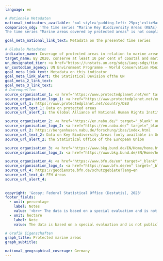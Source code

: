 ```yaml
---
language: en    

# Nationale Metadaten    
national_indicators_available: "<ul style='padding-left: 25px;'><li>Marine Key Biodiversity Areas (KBAs) covered by protected areas</li> <li> Marine areas covered by protected areas</li> <li> Marine areas covered by effective protected areas</li></ul>"    
comparison_sdg: 'The time series "Marine Key Biodiversity Areas (KBAs) covered by protected areas" is partly compliant with the global metadata. The time series "Marine areas covered by protected areas" and "Marine areas covered by effective protected areas" provide additional information.
The time series "Marine areas covered by protected areas" is not compliant with the global metadata, but provides additional information.'    

goal_meta_national_link_text: Metadata on the presented time series    

# Globale Metadaten    
indicator_name: Coverage of protected areas in relation to marine areas    
target_name: By 2020, conserve at least 10 per cent of coastal and marine areas, consistent with national and international law and based on the best available scientific information    
un_designated_tier: <a href="https://unstats.un.org/sdgs/iaeg-sdgs/tier-classification/" title="Click here for more information on the UN tier classification." target="_blank" onclick="return confirm_alert('the United Nations Statistics Division','En')>Tier I</a>    
un_custodian_agency: UN Environment Programme - World Conservation Monitoring Centre (UNEP-WCMC)<br>United Nations Environment Programme (UNEP)<br>International Union for Conservation of Nature (IUCN)    
goal_meta_link_text: Metadata on this indicator    
goal_meta_link_alert: the Statistical Devision ofthe UN    
goal_meta_2_link_text:     
goal_meta_3_link_text:         
# Datenquellen
source_organisation_1: <a href="https://www.protectedplanet.net/en" target="_blank" onclick="return confirm_alert('the Global Alliance of National Human Rights Institutions');"> Protected Planet </a>
source_organisation_logo_1: <a href="https://www.protectedplanet.net/en" target="_blank" onclick="return confirm_alert('the Global Alliance of National Human Rights Institutions');"><img src="https://g205sdgs.github.io/sdg-indicators/public/OrgImgEn/pp.png" alt="Logo pp" style="height:60px; width:148px"/></a>
source_url_1: https://www.protectedplanet.net/country/DEU
source_url_text_1: Data on protected areas
source_url_alert_1: the Global Alliance of National Human Rights Institutions

source_organisation_2: <a href="https://en.nabu.de/" target="_blank" onclick="return confirm_alert('the Statistical Office of the European Union');"> NABU – Naturschutzbund Deutschland e.V. </a>
source_organisation_logo_2: <a href="https://en.nabu.de/" target="_blank" onclick="return confirm_alert('the Statistical Office of the European Union');"><img src="https://g205sdgs.github.io/sdg-indicators/public/OrgImgEn/nabu.png" alt="Logo nabu" style="height:60px; width:148px"/></a>
source_url_2: https://bergenhusen.nabu.de/forschung/ibas/index.html
source_url_text_2: Data on Key Biodiversity Areas (only available in German)
source_url_alert_2: the Statistical Office of the European Union

source_organisation_3: <a href="https://www.bkg.bund.de/EN/Home/home.html" target="_blank" onclick="return confirm_alert('');"> Federal Agency for Cartography and Geodesy </a>
source_organisation_logo_3: <a href="https://www.bkg.bund.de/EN/Home/home.html" target="_blank" onclick="return confirm_alert('');"><img src="https://g205sdgs.github.io/sdg-indicators/public/OrgImgEn/bkg.png" alt="Logo bkg" style="height:60px; width:148px"/></a>

source_organisation_4: <a href="https://www.bfn.de/en" target="_blank" onclick="return confirm_alert('');"> Federal Agency for Nature Conservation </a>
source_organisation_logo_4: <a href="https://www.bfn.de/en" target="_blank" onclick="return confirm_alert('');"><img src="https://g205sdgs.github.io/sdg-indicators/public/OrgImgEn/bfn.png" alt="Logo bfn" style="height:60px; width:148px"/></a>
source_url_4: https://geodienste.bfn.de/schutzgebiete?lang=en
source_url_text_4: FFH Areas
source_url_alert_4: 
    
    
copyright: '&copy; Federal Statistical Office (Destatis), 2023'    
footer_fields:
  - unit: percentage
    label: Notes
    value: '<br>• The data is based on a special evaluation and is not publicly available.<br>• Marine Key Biodiversity Areas (KBAs) covered by protected areas: Share of the total area of marine KBAs.<br>• Marine areas covered by effective protected areas: Share of total marine area.'
  - unit: hectare
    label: Note
    value: The data is based on a special evaluation and is not publicly available.    

# Grafik Eigenschaften    
graph_title: Protected marine areas
graph_subtitle:     

national_geographical_coverage: Germany    
---
```


<span></span>